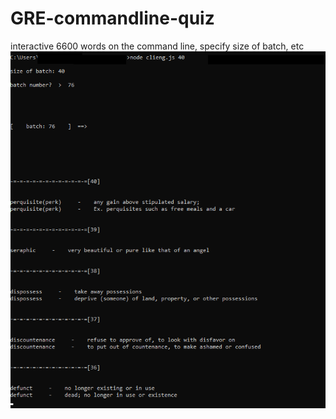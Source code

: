 # GRE-commandline-quiz
interactive 6600 words on the command line, specify size of batch, etc
![Alt text](clieng.png?raw=true)
